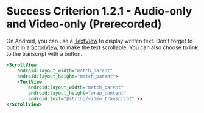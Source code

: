 # Success Criterion 1.2.1 - Audio-only and Video-only (Prerecorded)

On Android, you can use a [TextView](https://developer.android.com/reference/android/widget/TextView) to display written text. Don't forget to put it in a [ScrollView](https://developer.android.com/reference/android/widget/ScrollView), to make the text scrollable. You can also choose to link to the transcript with a button.

```xml
<ScrollView
    android:layout_width="match_parent"
    android:layout_height="match_parent">
    <TextView
        android:layout_width="match_parent"
        android:layout_height="wrap_content"
        android:text="@string/video_transcript" />
</ScrollView>
```
